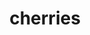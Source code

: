 ---
layout: food&drink
title: cherries
emoji: cherries
permalink: 🍒.html
image: assets/img/3moji/cherries.png
---